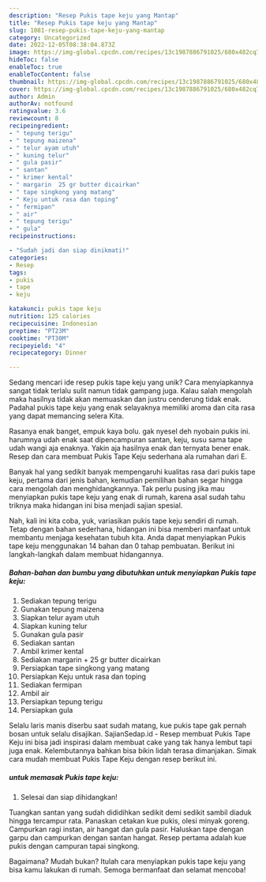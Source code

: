 ```yaml
---
description: "Resep Pukis tape keju yang Mantap"
title: "Resep Pukis tape keju yang Mantap"
slug: 1081-resep-pukis-tape-keju-yang-mantap
category: Uncategorized
date: 2022-12-05T08:38:04.873Z
image: https://img-global.cpcdn.com/recipes/13c1987886791025/680x482cq70/pukis-tape-keju-foto-resep-utama.jpg
hideToc: false
enableToc: true
enableTocContent: false
thumbnail: https://img-global.cpcdn.com/recipes/13c1987886791025/680x482cq70/pukis-tape-keju-foto-resep-utama.jpg
cover: https://img-global.cpcdn.com/recipes/13c1987886791025/680x482cq70/pukis-tape-keju-foto-resep-utama.jpg
author: Admin
authorAv: notfound
ratingvalue: 3.6
reviewcount: 8
recipeingredient:
- " tepung terigu"
- " tepung maizena"
- " telur ayam utuh"
- " kuning telur"
- " gula pasir"
- " santan"
- " krimer kental"
- " margarin  25 gr butter dicairkan"
- " tape singkong yang matang"
- " Keju untuk rasa dan toping"
- " fermipan"
- " air"
- " tepung terigu"
- " gula"
recipeinstructions:

- "Sudah jadi dan siap dinikmati!"
categories:
- Resep
tags:
- pukis
- tape
- keju

katakunci: pukis tape keju 
nutrition: 125 calories
recipecuisine: Indonesian
preptime: "PT23M"
cooktime: "PT30M"
recipeyield: "4"
recipecategory: Dinner

---
```





Sedang mencari ide resep pukis tape keju yang unik? Cara menyiapkannya sangat tidak terlalu sulit namun tidak gampang juga. Kalau salah mengolah maka hasilnya tidak akan memuaskan dan justru cenderung tidak enak. Padahal pukis tape keju yang enak selayaknya memiliki aroma dan cita rasa yang dapat memancing selera Kita.





Rasanya enak banget, empuk kaya bolu. gak nyesel deh nyobain pukis ini. harumnya udah enak saat dipencampuran santan, keju, susu sama tape udah wangi aja enaknya. Yakin aja hasilnya enak dan ternyata bener enak. Resep dan cara membuat Pukis Tape Keju sederhana ala rumahan dari E.

Banyak hal yang sedikit banyak mempengaruhi kualitas rasa dari pukis tape keju, pertama dari jenis bahan, kemudian pemilihan bahan segar hingga cara mengolah dan menghidangkannya. Tak perlu pusing jika mau menyiapkan pukis tape keju yang enak di rumah, karena asal sudah tahu triknya maka hidangan ini bisa menjadi sajian spesial.






Nah, kali ini kita coba, yuk, variasikan pukis tape keju sendiri di rumah. Tetap dengan bahan sederhana, hidangan ini bisa memberi manfaat untuk membantu menjaga kesehatan tubuh kita. Anda dapat menyiapkan Pukis tape keju menggunakan 14 bahan dan 0 tahap pembuatan. Berikut ini langkah-langkah dalam membuat hidangannya.

<!--inarticleads1-->

##### Bahan-bahan dan bumbu yang dibutuhkan untuk menyiapkan Pukis tape keju:

1. Sediakan  tepung terigu
1. Gunakan  tepung maizena
1. Siapkan  telur ayam utuh
1. Siapkan  kuning telur
1. Gunakan  gula pasir
1. Sediakan  santan
1. Ambil  krimer kental
1. Sediakan  margarin + 25 gr butter dicairkan
1. Persiapkan  tape singkong yang matang
1. Persiapkan  Keju untuk rasa dan toping
1. Sediakan  fermipan
1. Ambil  air
1. Persiapkan  tepung terigu
1. Persiapkan  gula


Selalu laris manis diserbu saat sudah matang, kue pukis tape gak pernah bosan untuk selalu disajikan. SajianSedap.id - Resep membuat Pukis Tape Keju ini bisa jadi inspirasi dalam membuat cake yang tak hanya lembut tapi juga enak. Kelembutannya bahkan bisa bikin lidah terasa dimanjakan. Simak cara mudah membuat Pukis Tape Keju dengan resep berikut ini. 

<!--inarticleads2-->

#####  untuk memasak Pukis tape keju:


1. Selesai dan siap dihidangkan!

Tuangkan santan yang sudah dididihkan sedikit demi sedikit sambil diaduk hingga tercampur rata. Panaskan cetakan kue pukis, olesi minyak goreng. Campurkan ragi instan, air hangat dan gula pasir. Haluskan tape dengan garpu dan campurkan dengan santan hangat. Resep pertama adalah kue pukis dengan campuran tapai singkong. 

Bagaimana? Mudah bukan? Itulah cara menyiapkan pukis tape keju yang bisa kamu lakukan di rumah. Semoga bermanfaat dan selamat mencoba!

